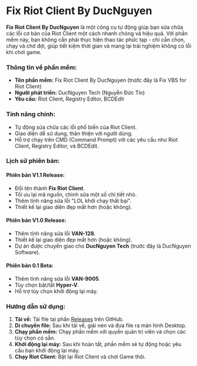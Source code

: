 # Fix Riot Client By DucNguyen

**Fix Riot Client By DucNguyen** là một công cụ tự động giúp bạn sửa chữa các lỗi cơ bản của Riot Client một cách nhanh chóng và hiệu quả. Với phần mềm này, bạn không cần phải thực hiện thao tác phức tạp - chỉ cần chọn, chạy và chờ đợi, giúp tiết kiệm thời gian và mang lại trải nghiệm không có lỗi khi chơi game.

### Thông tin về phần mềm:
- **Tên phần mềm:** Fix Riot Client By DucNguyen (trước đây là Fix VBS for Riot Client)
- **Người phát triển:** DucNguyen Tech (Nguyễn Đức Tín)
- **Yêu cầu:** Riot Client, Registry Editor, BCDEdit

### Tính năng chính:
- Tự động sửa chữa các lỗi phổ biến của Riot Client.
- Giao diện dễ sử dụng, thân thiện với người dùng.
- Hỗ trợ chạy trên CMD (Command Prompt) với các yêu cầu như Riot Client, Registry Editor, và BCDEdit.

### Lịch sử phiên bản:
#### Phiên bản V1.1 Release:
- Đổi tên thành **Fix Riot Client**.
- Tối ưu lại mã nguồn, chỉnh sửa một số chi tiết nhỏ.
- Thêm tính năng sửa lỗi "LOL khởi chạy thất bại".
- Thiết kế lại giao diện đẹp mắt hơn (hoặc không).

#### Phiên bản V1.0 Release:
- Thêm tính năng sửa lỗi **VAN-128**.
- Thiết kế lại giao diện đẹp mắt hơn (hoặc không).
- Dự án được chuyển giao cho **DucNguyen Tech** (trước đây là DucNguyen Software).

#### Phiên bản 0.1 Beta:
- Thêm tính năng sửa lỗi **VAN-9005**.
- Tùy chọn bật/tắt **Hyper-V**.
- Hỗ trợ tùy chọn khởi động lại máy.

### Hướng dẫn sử dụng:
1. **Tải về:** Tải file tại phần [Releases](https://github.com/DucNguyen1357/Fix-Riot-Client/releases) trên GitHub.
2. **Di chuyển file:** Sau khi tải về, giải nén và đưa file ra màn hình Desktop.
3. **Chạy phần mềm:** Chạy phần mềm với quyền quản trị viên và chọn các tùy chọn có sẵn.
4. **Khởi động lại máy:** Sau khi hoàn tất, phần mềm sẽ tự động hoặc yêu cầu bạn khởi động lại máy.
5. **Chạy Riot Client:** Bật lại Riot Client và chơi Game thôi.
